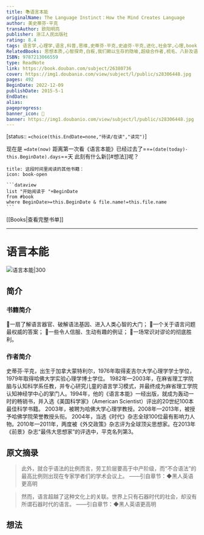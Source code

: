 ```yaml
---
title: 📚语言本能
originalName: The Language Instinct：How the Mind Creates Language
author: 美史蒂芬·平克
transAuthor: 欧阳明亮
publisher: 浙江人民出版社
rating: 8.4
tags: 语言学,心理学,语言,科普,思维,史蒂芬·平克,史迪芬·平克,进化,社会学,心理,book
RelatedBooks: 思想本质,心智探奇,白板,我们赖以生存的隐喻,超级合作者,梳毛、八卦及语言的进化,人类沟通的起源,人类思维的自然史,第三种黑猩猩,自私的基因
ISBN: 9787213066559
type: ReadNote
link: https://book.douban.com/subject/26380736
cover: https://img1.doubanio.com/view/subject/l/public/s28306448.jpg
pages: 492
BeginDate: 2022-12-09
publishDate: 2015-5-1
EndDate:
alias:
pageprogress:
banner_icon: 📖
banner: https://img1.doubanio.com/view/subject/l/public/s28306448.jpg
---
```

[status:: `=choice(this.EndDate=none,"待读/在读","读完")`]

现在是 `=date(now)`
距离第一次看《语言本能》已经过去了==`=(date(today)-this.BeginDate).days`==天
此刻有什么新[[#想法]]呢？

````ad-blank
title: 这段时间里阅读的其他书籍：
icon: book-open

```dataview
list "开始阅读于 "+BeginDate
from #book 
where BeginDate>=this.BeginDate & file.name!=this.file.name
```
````
[[Books|查看完整书单]]

---
# 语言本能

![语言本能|300](https://img1.doubanio.com/view/subject/l/public/s28306448.jpg)

## 简介
### 书籍简介

一扇了解语言器官、破解语法基因、进入人类心智的大门；
一个关于语言问题最权威的答案；
一些令人信服、生动有趣的例证；
一场常识对谬论的彻底胜利。


### 作者简介

史蒂芬·平克，出生于加拿大蒙特利尔，1976年取得麦吉尔大学心理学学士学位，1979年取得哈佛大学实验心理学博士学位。
1982年—2003年，在麻省理工学院脑与认知科学系任教，并专心研究儿童的语言学习模式，并最终成为麻省理工学院认知神经学中心的掌门人。1994年，他的《语言本能》一经出版，就成为轰动一时的畅销书，并入选《美国科学家》（American Scientist）评出的20世纪100本最佳科学书籍。
2003年，被聘为哈佛大学心理学教授。2008年—2013年，被授予哈佛学院荣誉教授头衔。
2004年，当选《时代》杂志全球100位最有影响力人物。2010年—2011年，两度被《外交政策》杂志评为全球顶尖思想家。在2013年《前景》杂志“最伟大思想家”的评选中，平克名列第3。


## 原文摘录
> 此外，就合乎语法的比例而言，劳工阶层要高于中产阶级，而“不合语法”的最高比例则出现在专家学者们的学术会议上。
——引自章节：◆黑人英语更高明

> 然而，语言超越了这种文化上的关联。世界上只有石器时代的社会，却没有所谓石器时代的语言。
——引自章节：◆黑人英语更高明

## 想法
